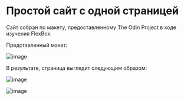 # Простой сайт с одной страницей
Сайт собран по макету, предоставленному The Odin Project в ходе изучения FlexBox.

Представленный макет:

![image](https://user-images.githubusercontent.com/105264076/197391677-dec44d80-4258-475e-a47d-fec86eca7193.png)

В результате, страница выглядит следующим образом:

![image](https://user-images.githubusercontent.com/105264076/197952885-a9d0301a-566f-4a0d-9295-daa04a8f1eaf.png)

![image](https://user-images.githubusercontent.com/105264076/197952967-3f91c1f9-a2b0-4504-bea6-87c3d2bccdf8.png)

